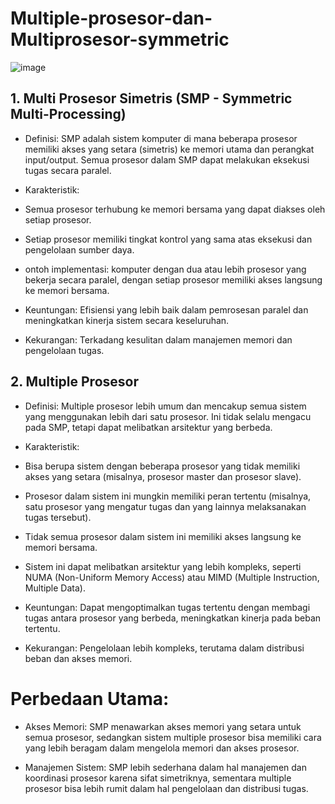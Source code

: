 # Multiple-prosesor-dan-Multiprosesor-symmetric
![image](https://github.com/user-attachments/assets/e5f18927-4d88-40e3-b703-64765638f3f0)

## 1. Multi Prosesor Simetris (SMP - Symmetric Multi-Processing)
- Definisi: SMP adalah sistem komputer di mana beberapa prosesor memiliki akses yang setara (simetris) ke memori utama dan perangkat input/output. Semua prosesor dalam SMP dapat melakukan eksekusi tugas secara paralel.

- Karakteristik:

- Semua prosesor terhubung ke memori bersama yang dapat diakses oleh setiap prosesor.

- Setiap prosesor memiliki tingkat kontrol yang sama atas eksekusi dan pengelolaan sumber daya.

- ontoh implementasi: komputer dengan dua atau lebih prosesor yang bekerja secara paralel, dengan setiap prosesor memiliki akses langsung ke memori bersama.

- Keuntungan: Efisiensi yang lebih baik dalam pemrosesan paralel dan meningkatkan kinerja sistem secara keseluruhan.

- Kekurangan: Terkadang kesulitan dalam manajemen memori dan pengelolaan tugas.

## 2. Multiple Prosesor
- Definisi: Multiple prosesor lebih umum dan mencakup semua sistem yang menggunakan lebih dari satu prosesor. Ini tidak selalu mengacu pada SMP, tetapi dapat melibatkan arsitektur yang berbeda.

- Karakteristik:

- Bisa berupa sistem dengan beberapa prosesor yang tidak memiliki akses yang setara (misalnya, prosesor master dan prosesor slave).

- Prosesor dalam sistem ini mungkin memiliki peran tertentu (misalnya, satu prosesor yang mengatur tugas dan yang lainnya melaksanakan tugas tersebut).

- Tidak semua prosesor dalam sistem ini memiliki akses langsung ke memori bersama.

- Sistem ini dapat melibatkan arsitektur yang lebih kompleks, seperti NUMA (Non-Uniform Memory Access) atau MIMD (Multiple Instruction, Multiple Data).

- Keuntungan: Dapat mengoptimalkan tugas tertentu dengan membagi tugas antara prosesor yang berbeda, meningkatkan kinerja pada beban tertentu.

- Kekurangan: Pengelolaan lebih kompleks, terutama dalam distribusi beban dan akses memori.

# Perbedaan Utama:
- Akses Memori: SMP menawarkan akses memori yang setara untuk semua prosesor, sedangkan sistem multiple prosesor bisa memiliki cara yang lebih beragam dalam mengelola memori dan akses prosesor.

- Manajemen Sistem: SMP lebih sederhana dalam hal manajemen dan koordinasi prosesor karena sifat simetriknya, sementara multiple prosesor bisa lebih rumit dalam hal pengelolaan dan distribusi tugas.
